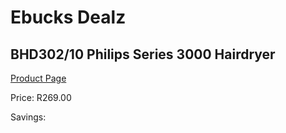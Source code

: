 
# Ebucks Dealz
## BHD302/10 Philips Series 3000 Hairdryer
[Product Page](https://www.ebucks.com/web/shop/productSelected.do?prodId=1165759425&catId=1186086453)

Price: R269.00

Savings: 


	